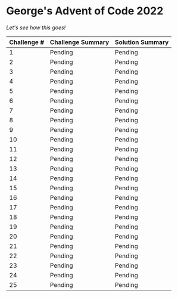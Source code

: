 # George's Advent of Code 2022
*Let's see how this goes!*

| Challenge # | Challenge Summary | Solution Summary |
| --- | --- | --- |
1 | Pending | Pending
2 | Pending | Pending
3 | Pending | Pending
4 | Pending | Pending
5 | Pending | Pending
6 | Pending | Pending
7 | Pending | Pending
8 | Pending | Pending
9 | Pending | Pending
10 | Pending | Pending
11 | Pending | Pending
12 | Pending | Pending
13 | Pending | Pending
14 | Pending | Pending
15 | Pending | Pending
16 | Pending | Pending
17 | Pending | Pending
18 | Pending | Pending
19 | Pending | Pending
20 | Pending | Pending
21 | Pending | Pending
22 | Pending | Pending
23 | Pending | Pending
24 | Pending | Pending
25 | Pending | Pending
